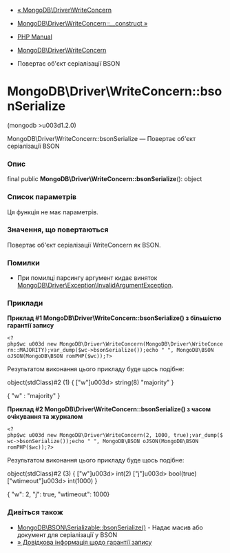 - [«
MongoDB\Driver\WriteConcern](class.mongodb-driver-writeconcern.md)
- [MongoDB\Driver\WriteConcern::\_\_construct
»](mongodb-driver-writeconcern.construct.md)

- [PHP Manual](index.md)
- [MongoDB\Driver\WriteConcern](class.mongodb-driver-writeconcern.md)
- Повертає об'єкт серіалізації BSON

# MongoDB\Driver\WriteConcern::bsonSerialize

(mongodb \>u003d1.2.0)

MongoDB\Driver\WriteConcern::bsonSerialize — Повертає об'єкт
серіалізації BSON

### Опис

final public **MongoDB\Driver\WriteConcern::bsonSerialize**(): object

### Список параметрів

Ця функція не має параметрів.

### Значення, що повертаються

Повертає об'єкт серіалізації WriteConcern як BSON.

### Помилки

- При помилці парсингу аргумент кидає виняток
[MongoDB\Driver\Exception\InvalidArgumentException](class.mongodb-driver-exception-invalidargumentexception.md).

### Приклади

**Приклад #1 **MongoDB\Driver\WriteConcern::bsonSerialize()** з
більшістю гарантії запису**

` <?php$wc u003d new MongoDB\Driver\WriteConcern(MongoDB\Driver\WriteConcern::MAJORITY);var_dump($wc->bsonSerialize());echo "
", MongoDB\BSON oJSON(MongoDB\BSON romPHP($wc));?> `

Результатом виконання цього прикладу буде щось подібне:

object(stdClass)#2 (1) {
["w"]u003d>
string(8) "majority"
}

{ "w" : "majority" }

**Приклад #2 **MongoDB\Driver\WriteConcern::bsonSerialize()** з часом
очікування та журналом**

` <?php$wc u003d new MongoDB\Driver\WriteConcern(2, 1000, true);var_dump($wc->bsonSerialize());echo "
", MongoDB\BSON oJSON(MongoDB\BSON romPHP($wc));?> `

Результатом виконання цього прикладу буде щось подібне:

object(stdClass)#2 (3) {
["w"]u003d>
int(2)
["j"]u003d>
bool(true)
["wtimeout"]u003d>
int(1000)
}

{ "w": 2, "j": true, "wtimeout": 1000}

### Дивіться також

- [MongoDB\BSON\Serializable::bsonSerialize()](mongodb-bson-serializable.bsonserialize.md) -
Надає масив або документ для серіалізації у BSON
- [» Довідкова інформація щодо гарантії
запису](https://www.mongodb.com/docs/manual/reference/write-concern/)
